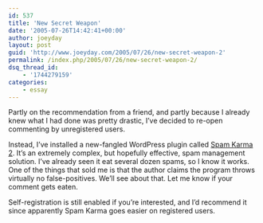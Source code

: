 ```yaml
---
id: 537
title: 'New Secret Weapon'
date: '2005-07-26T14:42:41+00:00'
author: joeyday
layout: post
guid: 'http://www.joeyday.com/2005/07/26/new-secret-weapon-2'
permalink: /index.php/2005/07/26/new-secret-weapon-2/
dsq_thread_id:
    - '1744279159'
categories:
    - essay
---
```


Partly on the recommendation from a friend, and partly because I already knew what I had done was pretty drastic, I’ve decided to re-open commenting by unregistered users.

Instead, I’ve installed a new-fangled WordPress plugin called [Spam Karma 2](http://unknowngenius.com/blog/wordpress/spam-karma/). It’s an extremely complex, but hopefully effective, spam management solution. I’ve already seen it eat several dozen spams, so I know it works. One of the things that sold me is that the author claims the program throws virtually no false-positives. We’ll see about that. Let me know if your comment gets eaten.

Self-registration is still enabled if you’re interested, and I’d recommend it since apparently Spam Karma goes easier on registered users.